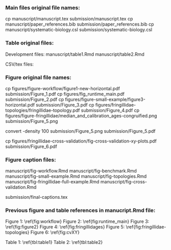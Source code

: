 
### Main files original file names:

cp manuscript/manuscript.tex submission/manuscript.tex
cp manuscript/paper_references.bib submission/paper_references.bib
cp manuscript/systematic-biology.csl submission/systematic-biology.csl

### Table original files:

Development files:
    manuscript/table1.Rmd
    manuscript/table2.Rmd

CSV/tex files:


### Figure original file names:

cp figures/figure-workflow/figure1-new-horizontal.pdf submission/Figure_1.pdf
cp figures/fig_runtime_main.pdf submission/Figure_2.pdf
cp figures/figure-small-example/figure3-horizontal.pdf submission/Figure_3.pdf
cp figures/fringillidae-topologies/fringillidae-topology.pdf submission/Figure_4.pdf
cp figures/figure-fringillidae/median_and_calibration_ages-congruified.png submission/Figure_5.png
<!-- 
Install required to use convert:
brew install imagemagick
-->
convert -density 100 submission/Figure_5.png submission/Figure_5.pdf

cp figures/fringillidae-cross-validation/fig-cross-validation-xy-plots.pdf submission/Figure_6.pdf


### Figure caption files:

manuscript/fig-workflow.Rmd
manuscript/fig-benchmark.Rmd
manuscript/fig-small-example.Rmd
manuscript/fig-topologies.Rmd
manuscript/fig-fringillidae-full-example.Rmd
manuscript/fig-cross-validation.Rmd

submission/final-captions.tex

### Previous figure and table references in manucript.Rmd file:

  Figure 1: \ref{fig:workflow}
  Figure 2: \ref{fig:runtime_main}
  Figure 3: \ref{fig:figure2}
  Figure 4: \ref{fig:fringillidages} 
  Figure 5: \ref{fig:fringillidae-topologies}
  Figure 6: \ref{fig:cvXY}
  
  Table 1: \ref{tbl:table1}
  Table 2: \ref{tbl:table2}


